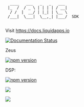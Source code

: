 ```            
  ____   ___   _   _   ___ 
 |_  /  / _ \ | | | | / __|
  / /  |  __/ | |_| | \__ \
 /___|  \___|  \__,_| |___/  SDK
            
```

Visit https://docs.liquidapps.io

[![Documentation Status](https://readthedocs.org/projects/liquidapps/badge/?version=stable)](https://docs.liquidapps.io)

Zeus

[![npm version](https://badge.fury.io/js/%40liquidapps%2Fzeus-cmd.svg)](https://badge.fury.io/js/%40liquidapps%2Fzeus-cmd)

DSP: 

[![npm version](https://badge.fury.io/js/%40liquidapps%2Fdsp.svg)](https://badge.fury.io/js/%40liquidapps%2Fdsp)

[![](https://images.microbadger.com/badges/version/liquidapps/zeus-dsp-bootstrap.svg)](https://hub.docker.com/r/liquidapps)

[![](https://images.microbadger.com/badges/image/liquidapps/eosio-dsp:v1.3-latest.svg)](https://hub.docker.com/r/liquidapps/eosio-dsp)